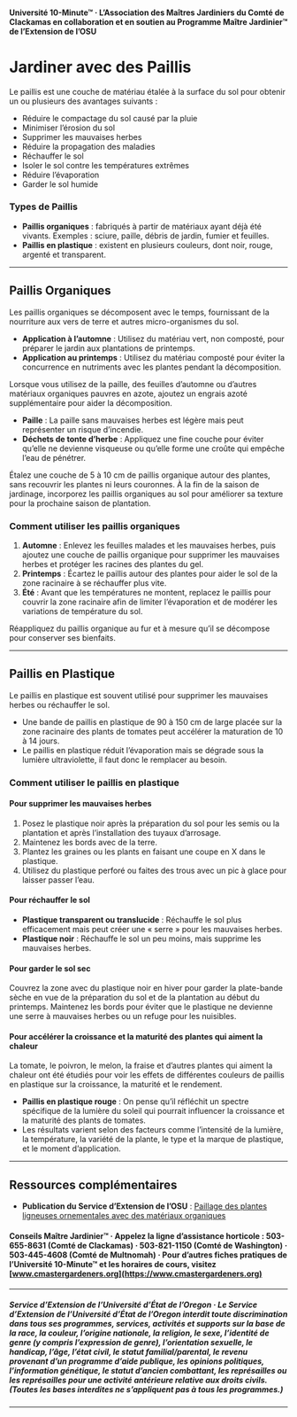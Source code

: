 #### Université 10-Minute™ · L’Association des Maîtres Jardiniers du Comté de Clackamas en collaboration et en soutien au Programme Maître Jardinier™ de l’Extension de l’OSU

# Jardiner avec des Paillis

Le paillis est une couche de matériau étalée à la surface du sol pour obtenir un ou plusieurs des avantages suivants :

- Réduire le compactage du sol causé par la pluie
- Minimiser l’érosion du sol
- Supprimer les mauvaises herbes
- Réduire la propagation des maladies
- Réchauffer le sol
- Isoler le sol contre les températures extrêmes
- Réduire l’évaporation
- Garder le sol humide

### Types de Paillis

- **Paillis organiques** : fabriqués à partir de matériaux ayant déjà été vivants. Exemples : sciure, paille, débris de jardin, fumier et feuilles.
- **Paillis en plastique** : existent en plusieurs couleurs, dont noir, rouge, argenté et transparent.

---

## Paillis Organiques

Les paillis organiques se décomposent avec le temps, fournissant de la nourriture aux vers de terre et autres micro-organismes du sol.

- **Application à l’automne** : Utilisez du matériau vert, non composté, pour préparer le jardin aux plantations de printemps.
- **Application au printemps** : Utilisez du matériau composté pour éviter la concurrence en nutriments avec les plantes pendant la décomposition.

Lorsque vous utilisez de la paille, des feuilles d’automne ou d’autres matériaux organiques pauvres en azote, ajoutez un engrais azoté supplémentaire pour aider la décomposition.

- **Paille** : La paille sans mauvaises herbes est légère mais peut représenter un risque d’incendie.
- **Déchets de tonte d’herbe** : Appliquez une fine couche pour éviter qu’elle ne devienne visqueuse ou qu’elle forme une croûte qui empêche l’eau de pénétrer.

Étalez une couche de 5 à 10 cm de paillis organique autour des plantes, sans recouvrir les plantes ni leurs couronnes. À la fin de la saison de jardinage, incorporez les paillis organiques au sol pour améliorer sa texture pour la prochaine saison de plantation.

### Comment utiliser les paillis organiques

1. **Automne** : Enlevez les feuilles malades et les mauvaises herbes, puis ajoutez une couche de paillis organique pour supprimer les mauvaises herbes et protéger les racines des plantes du gel.
2. **Printemps** : Écartez le paillis autour des plantes pour aider le sol de la zone racinaire à se réchauffer plus vite.
3. **Été** : Avant que les températures ne montent, replacez le paillis pour couvrir la zone racinaire afin de limiter l’évaporation et de modérer les variations de température du sol.

Réappliquez du paillis organique au fur et à mesure qu’il se décompose pour conserver ses bienfaits.

---

## Paillis en Plastique

Le paillis en plastique est souvent utilisé pour supprimer les mauvaises herbes ou réchauffer le sol.

- Une bande de paillis en plastique de 90 à 150 cm de large placée sur la zone racinaire des plants de tomates peut accélérer la maturation de 10 à 14 jours.
- Le paillis en plastique réduit l’évaporation mais se dégrade sous la lumière ultraviolette, il faut donc le remplacer au besoin.

### Comment utiliser le paillis en plastique

#### Pour supprimer les mauvaises herbes

1. Posez le plastique noir après la préparation du sol pour les semis ou la plantation et après l’installation des tuyaux d’arrosage.
2. Maintenez les bords avec de la terre.
3. Plantez les graines ou les plants en faisant une coupe en X dans le plastique.
4. Utilisez du plastique perforé ou faites des trous avec un pic à glace pour laisser passer l’eau.

#### Pour réchauffer le sol

- **Plastique transparent ou translucide** : Réchauffe le sol plus efficacement mais peut créer une « serre » pour les mauvaises herbes.
- **Plastique noir** : Réchauffe le sol un peu moins, mais supprime les mauvaises herbes.

#### Pour garder le sol sec

Couvrez la zone avec du plastique noir en hiver pour garder la plate-bande sèche en vue de la préparation du sol et de la plantation au début du printemps. Maintenez les bords pour éviter que le plastique ne devienne une serre à mauvaises herbes ou un refuge pour les nuisibles.

#### Pour accélérer la croissance et la maturité des plantes qui aiment la chaleur

La tomate, le poivron, le melon, la fraise et d’autres plantes qui aiment la chaleur ont été étudiés pour voir les effets de différentes couleurs de paillis en plastique sur la croissance, la maturité et le rendement.

- **Paillis en plastique rouge** : On pense qu’il réfléchit un spectre spécifique de la lumière du soleil qui pourrait influencer la croissance et la maturité des plants de tomates.
- Les résultats varient selon des facteurs comme l’intensité de la lumière, la température, la variété de la plante, le type et la marque de plastique, et le moment d’application.

---

## Ressources complémentaires

- **Publication du Service d’Extension de l’OSU** : [Paillage des plantes ligneuses ornementales avec des matériaux organiques](https://catalog.extension.oregonstate.edu/ec1629)

#### Conseils Maître Jardinier™ · Appelez la ligne d’assistance horticole : 503-655-8631 (Comté de Clackamas) · 503-821-1150 (Comté de Washington) · 503-445-4608 (Comté de Multnomah) · Pour d’autres fiches pratiques de l’Université 10-Minute™ et les horaires de cours, visitez [www.cmastergardeners.org](https://www.cmastergardeners.org)

---

##### Service d’Extension de l’Université d’État de l’Oregon · Le Service d’Extension de l’Université d’État de l’Oregon interdit toute discrimination dans tous ses programmes, services, activités et supports sur la base de la race, la couleur, l’origine nationale, la religion, le sexe, l’identité de genre (y compris l’expression de genre), l’orientation sexuelle, le handicap, l’âge, l’état civil, le statut familial/parental, le revenu provenant d’un programme d’aide publique, les opinions politiques, l’information génétique, le statut d’ancien combattant, les représailles ou les représailles pour une activité antérieure relative aux droits civils. (Toutes les bases interdites ne s’appliquent pas à tous les programmes.)
---